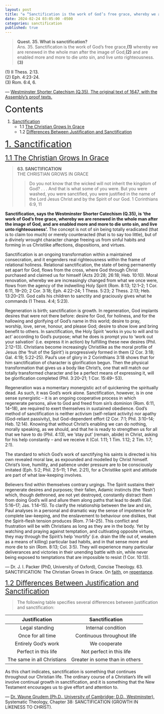 ```yaml
---
layout: post
title: "♻️ “Sanctification is the work of God’s free grace, whereby we are renewed in the whole man after the image of God, and are enabled more and more to die unto sin, and live unto righteousness.”"
date: 2024-02-24 03:05:00 -0500
categories: sanctification
published: true
---
```


<!-- “Sanctification, says the Westminster Shorter Catechism (Q.35), is ‘the work of God’s free grace, whereby we are renewed in the whole man after the image of God, and are enabled more and more to die unto sin, and live unto righteousness’.” -->

<!-- > Sanctification is the work of God’s free grace, whereby we are renewed in the whole man after the image of God, and are enabled more and more to die unto sin, and live unto righteousness. &mdash; Westminster Shorter Catechism (Q.35) -->

> **Quest. 35. What is sanctification?**<br>
Ans. 35. Sanctification is the work of God’s free grace,**(1)** whereby we are renewed in the whole man after the image of God,**(2)** and are enabled more and more to die unto sin, and live unto righteousness.**(3)**
>
(1) II Thess. 2:13.<br>
(2) Eph. 4:23-24.<br>
(3) Rom. 6:4, 6.<br>
>
&mdash; [Westminster Shorter Catechism (Q.35), The original text of 1647, with the Assembly’s proof texts.](https://sevenshepherd.github.io/westminster-shorter-catechism/)

<!-- The Presbytery of The United States, Free Church of Scotland (continuing). -->

<a name="contents" style="font-size:2.1em;color:black;">Contents</a>

1. <a href="#sanctification">Sanctification</a>
    - 1.1 <a href="#packer-on-sanctification">The Christian Grows In Grace</a>
    - 1.2 <a href="#grudem-on-sanctification">Differences Between Justification and Sanctification</a>
    
<!-- 2. <a href="#exposition">Exposition of the Doctrine of Sanctification</a>
    - 2.1 <a href="#demarest-language">The Language of Sanctification</a>
    - 2.2 <a href="#demarest-positional">Positional Sanctification</a>
    - 2.3 <a href="#demarest-progressive">⭐ **Progressive Sanctification**</a>
    - 2.4 <a href="#demarest-second">Sanctification Via a “Second Blessing” Experience?</a>
    - 2.5 <a href="#demarest-carnal">Does Scripture Recognize Two Classes of Christians?</a>
    - 2.6 <a href="#demarest-perfection">Is Sinless Perfection a Present Possibility?</a>
    - 2.7 <a href="#demarest-law">The Law of God and Sanctification</a> -->
    
<a name="sanctification" href="#contents" style="font-size:2.1em;">1. Sanctification</a>

<a name="packer-on-sanctification" href="#contents" style="font-size:1.6em;">1.1 The Christian Grows In Grace</a>

> **63\. SANCTIFICATION**<br>
THE CHRISTIAN GROWS IN GRACE
>
>>Do you not know that the wicked will not inherit the kingdom of God? . . .
And that is what some of you were. But you were washed, you were
sanctified, you were justified in the name of the Lord Jesus Christ and by
the Spirit of our God.
1 Corinthians 6:9, 11
>
**Sanctification, says the Westminster Shorter Catechism (Q.35), is ‘the work of God’s free grace, whereby we are renewed in the whole man after the image of God, and are enabled more and more to die unto sin, and live unto righteousness’.** The concept is not of sin being totally eradicated (that is to
claim too much) or merely counteracted (that is to say too little), but of a
divinely wrought character change freeing us from sinful habits and
forming in us Christlike affections, dispositions, and virtues.
>
Sanctification is an ongoing transformation within a maintained
consecration, and it engenders real righteousness within the frame of
relational holiness. Relational sanctification, the state of being permanently
set apart for God, flows from the cross, where God through Christ
purchased and claimed us for himself (Acts 20:28; 26:18; Heb. 10:10).
Moral renovation, whereby we are increasingly changed from what we once
were, flows from the agency of the indwelling Holy Spirit (Rom. 8:13;
12:1–2; 1 Cor. 6:11, 19–20; 2 Cor. 3:18; Eph. 4:22–24; 1 Thess. 5:23; 2
Thess. 2:13; Heb. 13:20–21). God calls his children to sanctity and
graciously gives what he commands (1 Thess. 4:4; 5:23).
>
Regeneration is birth; sanctification is growth. In regeneration, God
implants desires that were not there before: desire for God, for holiness, and
for the hallowing and glorifying of God’s name in this world; desire to pray,
worship, love, serve, honour, and please God; desire to show love and bring
benefit to others. In sanctification, the Holy Spirit ‘works in you to will and
to act’ according to God’s purpose; what he does is prompt you to ‘work
out your salvation’ (i.e. express it in action) by fulfilling these new desires
(Phil. 2:12–13). Christians become increasingly Christlike as the moral
profile of Jesus (the ‘fruit of the Spirit’) is progressively formed in them (2
Cor. 3:18; Gal. 4:19; 5:22–25). Paul’s use of glory in 2 Corinthians 3:18
shows that for him sanctification of character is glorification begun. Then
the physical transformation that gives us a body like Christ’s, one that will
match our totally transformed character and be a perfect means of
expressing it, will be glorification completed (Phil. 3:20–21; 1 Cor. 15:49–
53).
>
Regeneration was a momentary monergistic act of quickening the
spiritually dead. As such, it was God’s work alone. Sanctification, however,
is in one sense synergistic – it is an ongoing cooperative process in which
regenerate persons, alive to God and freed from sin’s dominion (Rom. 6:11,
14–18), are required to exert themselves in sustained obedience. God’s
method of sanctification is neither activism (self-reliant activity) nor apathy
(God-reliant passivity), but God-dependent effort (2 Cor. 7:1; Phil. 3:10–14;
Heb. 12:14). Knowing that without Christ’s enabling we can do nothing,
morally speaking, as we should, and that he is ready to strengthen us for all
that we have to do (Phil. 4:13), we ‘stay put’ (remain, abide) in Christ,
asking for his help constantly – and we receive it (Col. 1:11; 1 Tim. 1:12; 2
Tim. 1:7; 2:1).
>
The standard to which God’s work of sanctifying his saints is directed is
his own revealed moral law, as expounded and modelled by Christ himself.
Christ’s love, humility, and patience under pressure are to be consciously
imitated (Eph. 5:2; Phil. 2:5–11; 1 Pet. 2:21), for a Christlike spirit and
attitude are part of what law-keeping involves.
>
Believers find within themselves contrary urgings. The Spirit sustains
their regenerate desires and purposes; their fallen, Adamic instincts (the
‘flesh’) which, though dethroned, are not yet destroyed, constantly distract
them from doing God’s will and allure them along paths that lead to death
(Gal. 5:16–17; Jas. 1:14–15). To clarify the relationship between the law
and sin, Paul analyses in a personal and dramatic way the sense of
impotence for complete law-keeping, and the enslavement to behaviour one
dislikes, that the Spirit–flesh tension produces (Rom. 7:14–25). This
conflict and frustration will be with Christians as long as they are in the
body. Yet by watching and praying against temptation, and cultivating
opposite virtues, they may through the Spirit’s help ‘mortify’ (i.e. drain the
life out of, weaken as a means of killing) particular bad habits, and in that
sense more and more die to sin (Rom. 8:13; Col. 3:5). They will experience
many particular deliverances and victories in their unending battle with sin,
while never being exposed to temptations that are impossible to resist (1
Cor. 10:13).
>
&mdash; Dr. J. I. Packer (PhD, University of Oxford), Concise Theology. 63. SANCTIFICATION: The Christian Grows In Grace. On [faith](https://youtu.be/jOFsFgUUdZo), on [repentance](https://youtu.be/gExLXpPJDd8).

<a name="grudem-on-sanctification" href="#contents" style="font-size:1.6em;">1.2 Differences Between Justification and Sanctification</a>

> The following table specifies several differences between justification and sanctification:
>
|Justification|Sanctification|
|:-:|:-:|
|Legal standing|Internal condition|
|Once for all time|Continuous throughout life|
|Entirely God’s work|We cooperate|
|Perfect in this life|Not perfect in this life|
|The same in all Christians|Greater in some than in others|
>
As this chart indicates, sanctification is something that continues throughout our Christian life. The ordinary course of a Christian’s life will involve continual growth in sanctification, and it is something that the New Testament encourages us to give effort and attention to.
>
&mdash; [Dr. Wayne Grudem (Ph.D., University of Cambridge; D.D., Westminster)](https://youtu.be/s9e3Y2SMXag), Systematic Theology, Chapter 38: SANCTIFICATION
(GROWTH IN LIKENESS TO CHRIST).

<!-- <a name="exposition" href="#contents" style="font-size:2.1em;">2. Exposition of the Doctrine of Sanctification</a>

<a name="demarest-language" href="#contents" style="font-size:1.6em;">2.1 The Language of Sanctification</a>

<a name="demarest-positional" href="#contents" style="font-size:1.6em;">2.2 Positional Sanctification</a>

<a name="demarest-progressive" href="#contents" style="font-size:1.6em;">2.3 Progressive Sanctification</a>

<a name="demarest-second" href="#contents" style="font-size:1.6em;">2.4 Sanctification Via a “Second Blessing” Experience?</a>

<a name="demarest-carnal" href="#contents" style="font-size:1.6em;">2.5 Does Scripture Recognize Two Classes of Christians?</a>

<a name="demarest-perfection" href="#contents" style="font-size:1.6em;">2.6 Is Sinless Perfection a Present Possibility?</a>

<a name="demarest-law" href="#contents" style="font-size:1.6em;">2.7 The Law of God and Sanctification</a> -->

<script>
    var refTagger = {
        settings: {
            bibleVersion: 'ESV'
        }
    }; 

    (function(d, t) {
        var n=d.querySelector('[nonce]');
        refTagger.settings.nonce = n && (n.nonce||n.getAttribute('nonce'));
        var g = d.createElement(t), s = d.getElementsByTagName(t)[0];
        g.src = 'https://api.reftagger.com/v2/RefTagger.js';
        g.nonce = refTagger.settings.nonce;
        s.parentNode.insertBefore(g, s);
    }(document, 'script'));
</script>